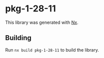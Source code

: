 # pkg-1-28-11

This library was generated with [Nx](https://nx.dev).

## Building

Run `nx build pkg-1-28-11` to build the library.
